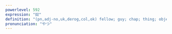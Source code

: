 ```yaml
---
powerlevel: 592
expression: "奴"
definition: "(pn,adj-no,uk,derog,col,ok) fellow; guy; chap; thing; object; (derogatory or familiar) he; she; him; her; (P)"
pronunciation: "やつ"
---
```

